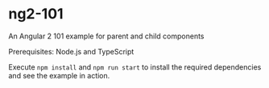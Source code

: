 # ng2-101
An Angular 2 101 example for parent and child components

Prerequisites: Node.js and TypeScript

Execute `npm install` and `npm run start` to install the required dependencies and see the example in action.

